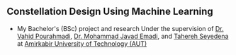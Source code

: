 ## Constellation Design Using Machine Learning

- My Bachelor's (BSc) project and research Under the supervision of <a href="https://scholar.google.com/citations?hl=en&user=MrwDdNkAAAAJ&view_op=list_works&sortby=pubdate" target="_blank">Dr. Vahid Pourahmadi</a>, <a href="https://scholar.google.com/citations?hl=en&user=ZhhcFOsAAAAJ&view_op=list_works&sortby=pubdate" target="_blank">Dr. Mohammad Javad Emadi</a>, and <a href="https://aut.ac.ir/cv/2473/Tahereh%20Seyedena" target="_blank">Tahereh Seyedena</a> at <a href="https://aut.ac.ir/en/" target="_blank">Amirkabir University of Technology (AUT)</a>




